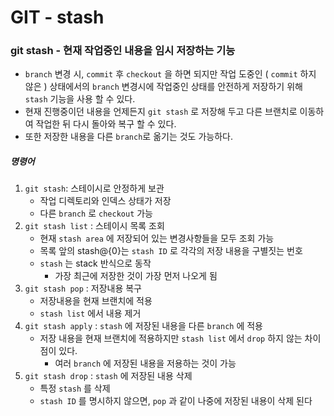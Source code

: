 # GIT - stash

### git stash - 현재 작업중인 내용을 임시 저장하는 기능

- `branch` 변경 시, `commit` 후 `checkout` 을 하면 되지만 작업 도중인 ( `commit` 하지 않은 ) 상태에서의 `branch` 변경시에 작업중인 상태를 안전하게 저장하기 위해 `stash` 기능을 사용 할 수 있다.
- 현재 진행중이던 내용을 언제든지 `git stash` 로 저장해 두고 다른 브랜치로 이동하여 작업한 뒤 다시 돌아와 복구 할 수 있다.
- 또한 저장한 내용을 다른 `branch`로 옮기는 것도 가능하다.



##### 명령어

1. `git stash`: 스테이시로 안정하게 보관
   - 작업 디렉토리와 인덱스 상태가 저장
   - 다른 `branch` 로 `checkout` 가능
2. `git stash list` : 스테이시 목록 조회
   - 현재 `stash area` 에 저장되어 있는 변경사항들을 모두 조회 가능
   - 목록 앞의 stash@{0}는 `stash ID` 로 각각의 저장 내용을 구별짓는 번호
   - `stash` 는 stack 반식으로 동작
     - 가장 최근에 저장한 것이 가장 먼저 나오게 됨
3. `git stash pop` : 저장내용 복구
   - 저장내용을 현재 브랜치에 적용
   - `stash list` 에서 내용 제거
4. `git stash apply` : `stash` 에 저장된 내용을 다른 `branch` 에 적용
   - 저장 내용을 현재 브랜치에 적용하지만 `stash list` 에서 `drop` 하지 않는 차이점이 있다.
     - 여러 `branch` 에 저장된 내용을 저용하는 것이 가능
5. `git stash drop` : `stash` 에 저장된 내용 삭제
   - 특정 `stash` 를 삭제
   - `stash ID` 를 명시하지 않으면,  `pop` 과 같이 나중에 저장된 내용이 삭제 된다
